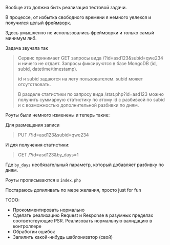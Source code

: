 Вообще это должна быть реализация тестовой задачи.

В процессе, от избытка свободного времени я немного увлекся и получился целый фреймворк.

Здесь умышленно не использовались фреймворки и только самый минимум либ.

Задача звучала так
>Сервис принимает GET запросы вида /?id=asd123&subid=qwe234 и ничего не отдает.
Запросы фиксируются в базе MongoDB (id, subid, datetime/timestamp).
>
>id и subid задаются на лету пользователем. subid может отсутствовать.
>
>В разделе статистики по запросу вида /stat.php?id=asd123 можно получить суммарную статистику по этому id с разбивкой по subid и с возможностью дополнительной разбивки по дням.

Роуты были немного изменены и теперь такие:

Для размещения записи
>PUT /?id=asd123&subid=qwe234

И для получения статистики:
>GET /?id=asd123&by_days=1

Где `by_days` необязательный параметр, который добавляет разбивку по дням.

Роуты прописываются в `index.php`

Постараюсь допиливать по мере желания, просто just for fun

TODO: 
* Прокомментировать нормально
* Сделать реализацию Request и Response в разумных пределах соответствующие PSR. Реализовать нормальную валидацию в контроллере
* Обработки ошибок
* Запилить какой-нибудь шаблонизатор (свой)